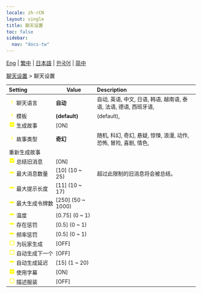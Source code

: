 ```yaml
---
locale: zh-rCN
layout: single
title: 聊天设置
toc: false
sidebar:
  nav: "docs-tw"
---
```

[Eng](/dancexr/menu/2025.4/chat/chat_settings) | [繁中](/tw/dancexr/menu/2025.4/chat/chat_settings) | [日本語](/jp/dancexr/menu/2025.4/chat/chat_settings) | [한국어](/kr/dancexr/menu/2025.4/chat/chat_settings) | [简中](/zh/dancexr/menu/2025.4/chat/chat_settings)

[聊天设置](../menu#聊天设置) > 聊天设置



| Setting | Value | Description |
| :--- | --- | :--- |
|<nobr> ![chevron icon](/images/icon/ic_chevron.png)  聊天语言</nobr>| **自动** | 自动, 英语, 中文, 日语, 韩语, 越南语, 泰语, 法语, 德语, 西班牙语,  |
|<nobr> ![chevron icon](/images/icon/ic_chevron.png)  模板</nobr>| **(default)** | (default),  |
|<nobr> ![check_on icon](/images/icon/ic_check_on.png)  生成故事</nobr>| [ON] | 
|<nobr> ![chevron icon](/images/icon/ic_chevron.png)  故事类型</nobr>| **奇幻** | 随机, 科幻, 奇幻, 悬疑, 惊悚, 浪漫, 动作, 恐怖, 冒险, 喜剧, 情色,  |
|<nobr> 重新生成故事</nobr>|| 
|<nobr> ![check_on icon](/images/icon/ic_check_on.png)  总结旧消息</nobr>| [ON] | 
|<nobr> ![slider icon](/images/icon/ic_slider.png)  最大消息数量</nobr>| [10] (10 ~ 25) | 超过此限制的旧消息将会被总结。
|<nobr> ![slider icon](/images/icon/ic_slider.png)  最大提示长度</nobr>| [11] (10 ~ 17) | 
|<nobr> ![slider icon](/images/icon/ic_slider.png)  最大生成令牌数</nobr>| [250] (50 ~ 1000) | 
|<nobr> ![slider icon](/images/icon/ic_slider.png)  温度</nobr>| [0.75] (0 ~ 1) | 
|<nobr> ![slider icon](/images/icon/ic_slider.png)  存在惩罚</nobr>| [0.5] (0 ~ 1) | 
|<nobr> ![slider icon](/images/icon/ic_slider.png)  频率惩罚</nobr>| [0.5] (0 ~ 1) | 
|<nobr> ![check_off icon](/images/icon/ic_check_off.png)  为玩家生成</nobr>| [OFF] | 
|<nobr> ![check_off icon](/images/icon/ic_check_off.png)  自动生成下一个</nobr>| [OFF] | 
|<nobr> ![slider icon](/images/icon/ic_slider.png)  自动生成延迟</nobr>| [15] (1 ~ 20) | 
|<nobr> ![check_on icon](/images/icon/ic_check_on.png)  使用字幕</nobr>| [ON] | 
|<nobr> ![check_off icon](/images/icon/ic_check_off.png)  描述服装</nobr>| [OFF] | 
